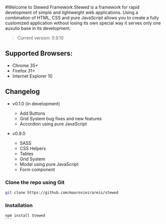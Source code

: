 #Welcome to Stewed Framework 
Stewed is a framework for rapid development of simple and lightweight web applications.
Using a combination of HTML, CSS and pure JavaScript allows you to create a fully customized application without losing its own special way it serves only one auxulio base in its development.

> Current version: 0.9.10

## Supported Browsers:
- Chrome 35+
- Firefox 31+
- Internet Explorer 10

## Changelog
- v0.1.0 (in development)
	- Add Buttons
	- Grid System bug fixes and new features
	- Accordion using pure JavaScript

- v0.9.0
	- SASS
	- CSS Helpers
	- Tables 
	- Grid System
	- Modal using pure JavaScript
	- Form component

### Clone the repo using Git

```bash
git clone https://github.com/maurovieirareis/stewed
```

### Installation

``````bash
npm install Stewed
```

